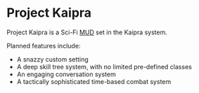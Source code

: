 # Project Kaipra
Project Kaipra is a Sci-Fi [MUD](https://en.wikipedia.org/wiki/MUD) set in the Kaipra system.

Planned features include:
* A snazzy custom setting
* A deep skill tree system, with no limited pre-defined classes
* An engaging conversation system
* A tactically sophisticated time-based combat system
